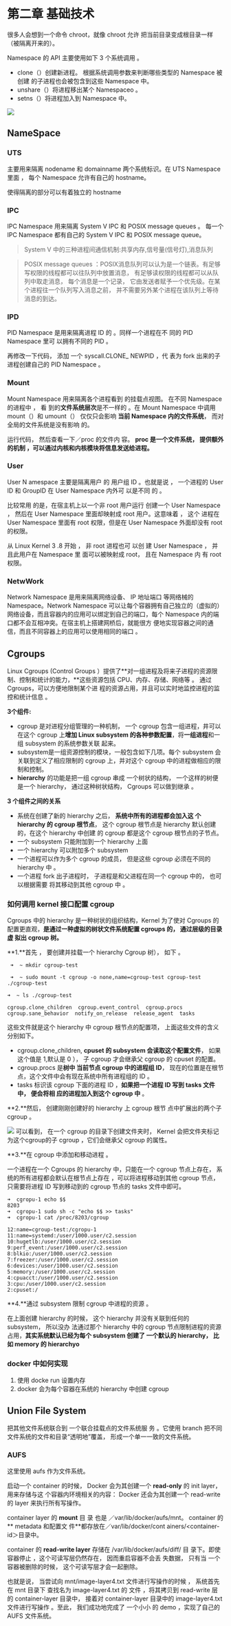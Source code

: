 # 第二章 基础技术
很多人会想到一个命令 chroot，就像 chroot 允许 把当前目录变成根目录一样（被隔离开来的）。

Namespace 的 API 主要使用如下 3 个系统调用 。

- clone（）创建新进程。 根据系统调用参数来判断哪些类型的 Namespace 被创建 的子进程也会被包含到这些 Namespace 中。 
-  unshare（）将进程移出某个 Namespaceo 。
-  setns（）将进程加入到 Namespace 中。


![](http://ww1.sinaimg.cn/large/006tNc79ly1g5wwra53hqj314w0dmgud.jpg)

## NameSpace
### UTS
主要用来隔离 nodename 和 domainname 两个系统标识。在 UTS Namespace里面 ， 每个 Namespace 允许有自己的 hostname。

使得隔离的部分可以有着独立的 hostname
### IPC
IPC Namespace 用来隔离 System V IPC 和 POSIX message queues 。 每一个 IPC Namespace 都有自己的 System V IPC 和 POSIX message queue。
>  System V 中的三种进程间通信机制:共享内存,信号量(信号灯),消息队列

> POSIX message queues ：POSIX消息队列可以认为是一个链表。有足够写权限的线程都可以往队列中放置消息， 有足够读权限的线程都可以从队列中取走消息， 每个消息是一个记录， 它由发送者赋予一个优先级。在某个进程往一个队列写入消息之前， 并不需要另外某个进程在该队列上等待消息的到达。


### IPD
PID Namespace 是用来隔离进程 ID 的 。同样一个进程在不 同的 PID Namespace 里可 以拥有不同的 PID 。

再修改一下代码， 添加 一个 syscall.CLONE_ NEWPID ，代 表为 fork 出来的子进程创建自己的 PID Namespace 。

### Mount
Mount Namespace 用来隔离各个进程看到 的挂载点视图。 在不同 Namespace 的进程中 ， 看 到的**文件系统层次**是不一样的 。在 Mount Namespace 中调用 mount（）和 umount（） 仅仅只会影响 **当前 Namespace 内的文件系统**， 而对全局的文件系统是没有影响 的。

 运行代码， 然后查看一下／proc 的文件内 容。 **proc 是一个文件系统， 提供额外的机制 ，可以通过内核和内核模块将信息发送给进程。**
 
### User
User N amespace 主要是隔离用户 的 用户组 ID 。也就是说 ， 一个进程的 User ID 和 GroupID 在 User Namespace 内外可 以是不同 的 。

比较常用 的是，在宿主机上以一个非 root 用户运行 创建一个 User Namespace ， 然后在 User Namespace 里面却映射成 root 用户。这意味着 ， 这个 进程在 User Namespace 里面有 root 权限，但是在 User Namespace 外面却没有 root 的权限。

从 Linux Kernel 3 .8 开始 ， 非 root 进程也可 以创 建 User Namespace ， 并且此用户在 Namespace 里 面可以被映射成 root， 且在 Namespace 内 有 root 权限。
 
### NetwWork
Network Namespace 是用来隔离网络设备、 IP 地址端口 等网络械的 Namespace。Network Namespace 可以让每个容器拥有自己独立的（虚拟的）网络设备，而且容器内的应用可以绑定到自己的端口，每个 Namespace 内的端口都不会互相冲突。在宿主机上搭建网桥后，就能很方 便地实现容器之间的通信，而且不同容器上的应用可以使用相同的端口 。

## Cgroups
Linux Cgroups (Control Groups ）提供了**对一组进程及将来子进程的资源限制、控制和统计的能力，**这些资源包括 CPU、内存、存储、网络等 。 通过 Cgroups，可以方便地限制某个进 程的资源占用，并且可以实时地监控进程的监控和统计信息 。

**3个组件:**
- cgroup 是对进程分组管理的一种机制， 一个 cgroup 包含一组进程，井可以在这个 cgroup 上**增加 Linux subsystem 的各种参数配置**，将**一组进程**和一组 subsystem 的系统参数关联 起来。
- subsystem是一组资源控制的模块，一般包含如下几项。每个 subsystem 会关联到定义了相应限制的 cgroup 上，并对这个 cgroup 中的进程做相应的限制和控制。
- **hierarchy** 的功能是把一组 cgroup 串成 一个树状的结构， 一个这样的树便是一个 hierarchy， 通过这种树状结构， Cgroups 可以做到继承 。

**3 个组件之间的关系**

- 系统在创建了新的 hierarchy 之后， **系统中所有的进程都会加入这 个 hierarchy 的 cgroup 根节点**， 这个 cgroup 根节点是 hierarchy 默认创建的，在这个 hierarchy 中创建 的 cgroup 都是这个 cgroup 根节点的子节点。
- 一个 subsystem 只能附加到一个 hierarchy 上面
- 一个 hierarchy 可以附加多个 subsystem
- 一个进程可以作为多个 cgroup 的成员， 但是这些 cgroup 必须在不同的 hierarchy 中 。
- 一个进程 fork 出子进程时， 子进程是和父进程在同一个 cgroup 中的， 也可以根据需要 将其移动到其他 cgroup 中 。

### 如何调用 kernel 接口配置 cgroup
Cgroups 中的 hierarchy 是一种树状的组织结构，Kernel 为了使对 Cgroups 的配置更直观，**是通过一种虚拟的树状文件系统配置 cgroups 的， 通过层级的目录虚 拟出 cgroup 树。**

**1.**首先 ， 要创建并挂载一个 hierarchy Cgroup 树）， 如下 。

```
 ➜  ~ mkdir cgroup-test
 
 ➜  ~ sudo mount -t cgroup -o none,name=cgroup-test cgroup-test ./cgroup-test

➜  ~ ls ./cgroup-test 

cgroup.clone_children  cgroup.event_control  cgroup.procs  cgroup.sane_behavior  notify_on_release  release_agent  tasks

```
这些文件就是这个 hierarchy 中 cgroup 根节点的配置项， 上面这些文件的含义分别如下。
- cgroup.clone_children, **cpuset 的 subsystem 会读取这个配置文件**， 如果这个值是 1,默认是 0 ）， 子 cgroup 才会继承父 cgroup 的 cpuset 的配置。
- cgroup.procs 是**树中 当前节点 cgroup 中的进程组 ID**， 现在的位置是在根节点，这个文件中会有现在系统中所有进程组的 ID 。
- tasks 标识该 cgroup 下面的进程 ID ，**如果把一个进程 ID 写到 tasks 文件中， 便会将相 应的进程加入到这个 cgroup 中** 。

**2.**然后， 创建刚刚创建好的 hierarchy 上 cgroup 根节 点中扩展出的两个子 cgroup 。

![](http://ww4.sinaimg.cn/large/006tNc79ly1g5wyi2f7vrj30qk0joju9.jpg)
可以看到， 在一个 cgroup 的目录下创建文件夹时， Kernel 会把文件夹标记为这个cgroup的子 cgroup ，它们会继承父 cgroup 的属性。

**3.**在 cgroup 中添加和移动进程 。

一个进程在一个 Cgroups 的 hierarchy 中，只能在一个 cgroup 节点上存在， 系统的所有进程都会默认在根节点上存在 ，可以将进程移动到其他 cgroup 节点， 只需要将进程 ID 写到移动到的 cgroup 节点的 tasks 文件中即可。

```
➜  cgropu-1 echo $$
8203
➜  cgropu-1 sudo sh -c "echo $$ >> tasks"
➜  cgropu-1 cat /proc/8203/cgroup

12:name=cgroup-test:/cgropu-1
11:name=systemd:/user/1000.user/c2.session
10:hugetlb:/user/1000.user/c2.session
9:perf_event:/user/1000.user/c2.session
8:blkio:/user/1000.user/c2.session
7:freezer:/user/1000.user/c2.session
6:devices:/user/1000.user/c2.session
5:memory:/user/1000.user/c2.session
4:cpuacct:/user/1000.user/c2.session
3:cpu:/user/1000.user/c2.session
2:cpuset:/

```
**4.**通过 subsystem 限制 cgroup 中进程的资源 。

在上面创建 hierarchy 的时候， 这个 hierarchy 并没有关联到任何的 subsystem， 所以没办 法通过那个 hierarchy 中的 cgroup 节点限制进程的资源占用，**其实系统默认已经为每个 subsystem 创建了 一个默认的 hierarchy， 比如 memory 的 hierarchyo**

### docker 中如何实现
1. 使用 docke run 设置内存
2. docker 会为每个容器在系统的 hierarchy 中创建 cgroup

## Union File System

把其他文件系统联合到 一个联合挂载点的文件系统服 务 。它使用 branch 把不同文件系统的文件和目录“透明地”覆盖， 形成一个单一一致的文件系统。
### AUFS
这里使用 aufs 作为文件系统。

启动一个 container 的时候， Docker 会为其创建一个 **read-only** 的 init layer， 用来存储与这 个容器内环境相关的内容： Docker 还会为其创建一个 read-write 的 layer 来执行所有写操作。

container layer 的 **mount** 目 录 也是 ／var/lib/docker/aufs/mnt。 container 的** metadata 和配置文 件**都存放在／var/lib/docker/cont ainers/<container-id＞目录中。

container 的 **read-write layer** 存储在 /var/lib/docker/aufs/diff/ 目 录下。即使容器停止 ，这个可读写层仍然存在， 因而重启容器不会丢 失数据， 只有当 一个容器被删除的时候， 这个可读写层才会一起删除。

也就是说， 当尝试向 mnt/image-layer4.txt 文件进行写操作的时候 ， 系统首先在 mnt 目录下 查找名为 image-layer4.txt 的 文件 ，将其拷贝到 read-write 层的 container-layer 目录中， 接着对 container-layer 目录中的 image-layer4.txt 文件进行写操作 。至此， 我们成功地完成了 一个小小 的 demo ，实现了自己的 AUFS 文件系统。